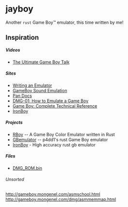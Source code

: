 # jayboy
Another `rust` Game Boy™️ emulator, this time written by me!


## Inspiration
##### Videos
- [The Ultimate Game Boy Talk](https://www.youtube.com/watch?v=HyzD8pNlpwI)

##### Sites
- [Writing an Emulator](https://blog.tigris.fr/category/emulator)
- [GameBoy Sound Emulation](https://nightshade256.github.io/2021/03/27/gb-sound-emulation.html)
- [Pan Docs](http://bgb.bircd.org/pandocs.htm)
- [DMG-01: How to Emulate a Game Boy](https://rylev.github.io/DMG-01/public/book/)
- [Game Boy: Complete Technical Reference](https://gekkio.fi/files/gb-docs/gbctr.pdf)
- [IronBoy](https://nicolas-siplis.com/ironboy/)

##### Projects
- [RBoy](https://github.com/mvdnes/rboy) -- A Game Boy Color Emulator written in Rust
- [GBemulator](https://github.com/p4ddy1/gbemulator) -- p4dd1's rust Game Boy emulator
- [IronBoy](https://github.com/Chiplis/IronBoy) - High accuracy rust gb emulator

##### Files
- [DMG_ROM.bin](http://www.neviksti.com/DMG/DMG_ROM.bin)


###### Unsorted
http://gameboy.mongenel.com/asmschool.html
http://gameboy.mongenel.com/dmg/asmmemmap.html
